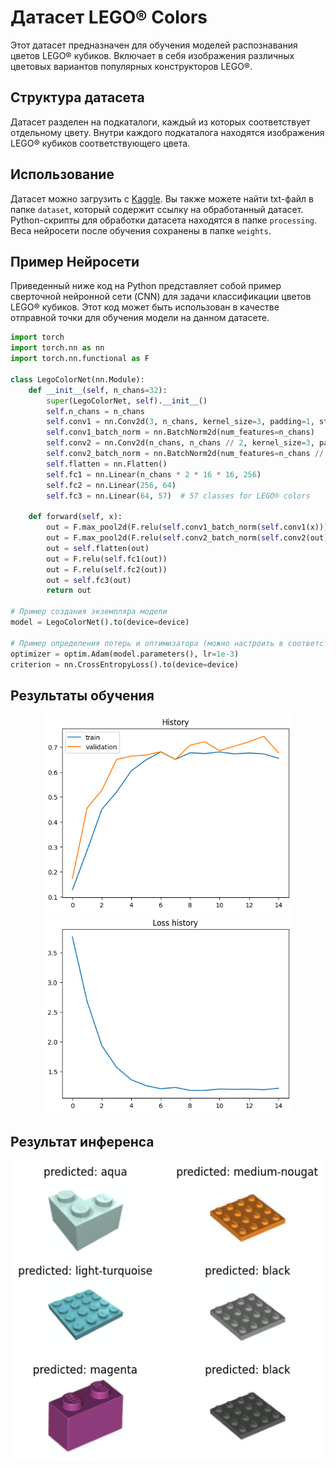 # Датасет LEGO® Colors

Этот датасет предназначен для обучения моделей распознавания цветов LEGO® кубиков. Включает в себя изображения различных цветовых вариантов популярных конструкторов LEGO®.

## Структура датасета

Датасет разделен на подкаталоги, каждый из которых соответствует отдельному цвету. Внутри каждого подкаталога находятся изображения LEGO® кубиков соответствующего цвета.

## Использование

Датасет можно загрузить с [Kaggle](https://www.kaggle.com/datasets/thijshavinga/lego-colors/data). Вы также можете найти txt-файл в папке `dataset`, который содержит ссылку на обработанный датасет. Python-скрипты для обработки датасета находятся в папке `processing`. Веса нейросети после обучения сохранены в папке `weights`.


## Пример Нейросети
Приведенный ниже код на Python представляет собой пример сверточной нейронной сети (CNN) для задачи классификации цветов LEGO® кубиков. Этот код может быть использован в качестве отправной точки для обучения модели на данном датасете.

```python
import torch
import torch.nn as nn
import torch.nn.functional as F

class LegoColorNet(nn.Module):
    def __init__(self, n_chans=32):
        super(LegoColorNet, self).__init__()
        self.n_chans = n_chans
        self.conv1 = nn.Conv2d(3, n_chans, kernel_size=3, padding=1, stride=1)
        self.conv1_batch_norm = nn.BatchNorm2d(num_features=n_chans)
        self.conv2 = nn.Conv2d(n_chans, n_chans // 2, kernel_size=3, padding=1, stride=1)
        self.conv2_batch_norm = nn.BatchNorm2d(num_features=n_chans // 2)
        self.flatten = nn.Flatten()
        self.fc1 = nn.Linear(n_chans * 2 * 16 * 16, 256)
        self.fc2 = nn.Linear(256, 64)
        self.fc3 = nn.Linear(64, 57)  # 57 classes for LEGO® colors

    def forward(self, x):
        out = F.max_pool2d(F.relu(self.conv1_batch_norm(self.conv1(x))), 2)
        out = F.max_pool2d(F.relu(self.conv2_batch_norm(self.conv2(out))), 2)
        out = self.flatten(out)
        out = F.relu(self.fc1(out))
        out = F.relu(self.fc2(out))
        out = self.fc3(out)
        return out

# Пример создания экземпляра модели
model = LegoColorNet().to(device=device)

# Пример определения потерь и оптимизатора (можно настроить в соответствии с задачей)
optimizer = optim.Adam(model.parameters(), lr=1e-3)
criterion = nn.CrossEntropyLoss().to(device=device)
```

## Результаты обучения
<div align="center">
  <img src="https://github.com/Lapamore/Kaggle_competitions/blob/main/Lego%20Image%20Color%20Classifier/results/Обучение.png" alt="График обучения" width="400"/>
  <img src="https://github.com/Lapamore/Kaggle_competitions/blob/main/Lego%20Image%20Color%20Classifier/results/Потери.png" alt="График потерь" width="400"/>
</div>

## Результат инференса
<div align="center">
  <img src="https://github.com/Lapamore/Kaggle_competitions/blob/main/Lego%20Image%20Color%20Classifier/results/Предсказания.png" alt="График предсказаний" width="500"/>
</div>
